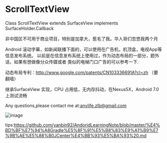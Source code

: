 # ScrollTextView
Class ScrollTextView extends SurfaceView implements SurfaceHolder.Callback


非中国区不可用于商业项目，特别是加拿大，惹毛了我。华人哥们忽悠我两个月



Android 滚动字幕，如新闻联播下面的，可以使用在广告机，机顶盒，电视App等信息发布系统。
以前是在信息发布系统上使用过，作为动态布局的一部分，题外话，如果有想做像分众传媒或者
类似的电梯门口广告的可以参考一下.

动态布局专利：http://www.google.com/patents/CN103336691A?cl=zh （要翻墙）


继承SurfaceView 实现，CPU 占用低，无内存抖动，在Nexus5X，Android 7.0 上测试流畅

Any questions,please contact me at:anylife.zlb@gmail.com


![image](https://github.com/AnyLifeZLB/ScrollTextView/raw/master/GIF.gif)














tips:https://github.com/yanbin92/AndoridLearningNote/blob/master/%E4%BD%BF%E7%94%A8Gradle%E5%8F%91%E5%B8%83%E9%A1%B9%E7%9B%AE%E5%88%B0JCenter%E4%BB%93%E5%BA%93%20.md
